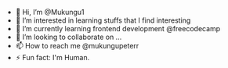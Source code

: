 - 👋 Hi, I’m @Mukungu1
- 👀 I’m interested in learning stuffs that I find interesting
- 🌱 I’m currently learning frontend development @freecodecamp
- 💞️ I’m looking to collaborate on ...
- 📫 How to reach me @mukungupeterr
- ⚡ Fun fact: I'm Human.

<!---
Mukungu1/Mukungu1 is a ✨ special ✨ repository because its `README.md` (this file) appears on your GitHub profile.
You can click the Preview link to take a look at your changes.
--->

